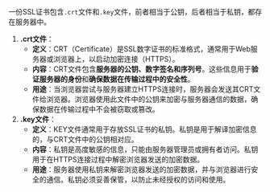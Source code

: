 一份SSL证书包含`.crt`文件和`.key`文件，前者相当于公钥，后者相当于私钥，都存在服务器中。

1. **.crt文件**：
    - **定义**：CRT（Certificate）是SSL数字证书的标准格式，通常用于Web服务器或浏览器上，以启动加密连接（HTTPS）。
    - **内容**：CRT文件包含**服务器的公钥、数字签名和序列号**。这些信息用于**验证服务器的身份**和**确保数据在传输过程中的安全性**。
    - **用途**：当浏览器尝试与服务器建立HTTPS连接时，服务器会发送其CRT文件给浏览器。浏览器使用此文件中的公钥来加密与服务器通信的数据，确保数据在传输过程中不会被窃取或篡改。
2. **.key文件**：
    - **定义**：KEY文件通常用于存放SSL证书的私钥。私钥是用于解译加密信息的，与CRT文件中的公钥相对应。
    - **内容**：私钥是高度敏感的信息，只能由服务器管理员或拥有者访问。私钥用于在HTTPS连接过程中解密浏览器发送的加密数据。
    - **用途**：服务器使用私钥来解密浏览器发送的加密数据，并与浏览器进行安全的通信。私钥必须妥善保管，以防止未经授权的访问和使用。